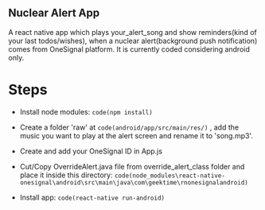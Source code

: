 ## Nuclear Alert App  

A react native app which plays your_alert_song and show reminders(kind of your last todos/wishes), when a nuclear alert(background push notification) comes from OneSignal platform. It is currently coded considering android only.

# Steps

* Install node modules: `code(npm install)`

* Create a folder 'raw' at `code(android/app/src/main/res/)` , add the music you want to play at the alert screen and rename it to 'song.mp3'.

* Create and add your OneSignal ID in App.js

* Cut/Copy OverrideAlert.java file from override_alert_class folder and place it inside this directory: `code(node_modules\react-native-onesignal\android\src\main\java\com\geektime\rnonesignalandroid)`

* Install app: `code(react-native run-android)`


